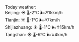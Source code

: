 Today weather:  
Beijing: ☀️   🌡️-2°C 🌬️↗15km/h  
Tianjin: ☀️   🌡️-1°C 🌬️↗7km/h  
Shijiazhuang: ☀️   🌡️-1°C 🌬️↑15km/h  
Tangshan: ☀️   🌡️-6°C 🌬️↘4km/h  

